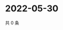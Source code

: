 # 2022-05-30

共 0 条

<!-- BEGIN WEIBO -->
<!-- 最后更新时间 Mon May 30 2022 18:19:09 GMT+0800 (China Standard Time) -->

<!-- END WEIBO -->
